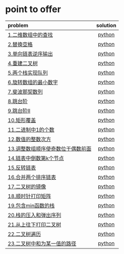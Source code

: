 # point to offer

| problem | solution |
|:---|:---:|
| [1.二维数组中的查找](https://www.nowcoder.com/practice/abc3fe2ce8e146608e868a70efebf62e?tpId=13&tqId=11154&tPage=1&rp=1&ru=/ta/coding-interviews&qru=/ta/coding-interviews/question-ranking) | [python](https://github.com/oscarwin/data-structure-and-algorithm/tree/master/point-to-offer/Python/二维数组中的查找.py) |
| [2.替换空格](https://www.nowcoder.com/practice/4060ac7e3e404ad1a894ef3e17650423?tpId=13&tqId=11155&tPage=1&rp=1&ru=%2Fta%2Fcoding-interviews&qru=%2Fta%2Fcoding-interviews%2Fquestion-ranking) | [python](https://github.com/oscarwin/data-structure-and-algorithm/tree/master/point-to-offer/Python/替换空格.py) |
| [3.单向链表逆序输出](https://www.nowcoder.com/practice/d0267f7f55b3412ba93bd35cfa8e8035?tpId=13&tqId=11156&tPage=1&rp=1&ru=%2Fta%2Fcoding-interviews&qru=%2Fta%2Fcoding-interviews%2Fquestion-ranking) | [python](https://github.com/oscarwin/data-structure-and-algorithm/tree/master/point-to-offer/Python/单向链表逆序输出.py) |
| [4.重建二叉树](https://www.nowcoder.com/practice/8a19cbe657394eeaac2f6ea9b0f6fcf6?tpId=13&tqId=11157&tPage=1&rp=1&ru=%2Fta%2Fcoding-interviews&qru=%2Fta%2Fcoding-interviews%2Fquestion-ranking) | [python](https://github.com/oscarwin/data-structure-and-algorithm/tree/master/point-to-offer/Python/重建二叉树.py) |
| [5.两个栈实现队列](https://www.nowcoder.com/practice/54275ddae22f475981afa2244dd448c6?tpId=13&tqId=11158&tPage=1&rp=1&ru=%2Fta%2Fcoding-interviews&qru=%2Fta%2Fcoding-interviews%2Fquestion-ranking) | [python](https://github.com/oscarwin/data-structure-and-algorithm/tree/master/point-to-offer/Python/两个栈实现队列.py) |
| [6.旋转数组的最小数字](https://www.nowcoder.com/practice/9f3231a991af4f55b95579b44b7a01ba?tpId=13&tqId=11159&tPage=1&rp=1&ru=%2Fta%2Fcoding-interviews&qru=%2Fta%2Fcoding-interviews%2Fquestion-ranking) | [python](https://github.com/oscarwin/data-structure-and-algorithm/tree/master/point-to-offer/Python/旋转数组的最小数字) |
| [7.斐波那契数列](https://www.nowcoder.com/practice/c6c7742f5ba7442aada113136ddea0c3?tpId=13&tqId=11160&tPage=1&rp=1&ru=/ta/coding-interviews&qru=/ta/coding-interviews/question-ranking) | [python](https://github.com/oscarwin/data-structure-and-algorithm/tree/master/point-to-offer/Python/斐波那契数列.py) |
| [8.跳台阶](https://www.nowcoder.com/practice/8c82a5b80378478f9484d87d1c5f12a4?tpId=13&tqId=11161&tPage=1&rp=1&ru=%2Fta%2Fcoding-interviews&qru=%2Fta%2Fcoding-interviews%2Fquestion-ranking) | [python](https://github.com/oscarwin/data-structure-and-algorithm/tree/master/point-to-offer/Python/跳台阶.py) |
| [9.跳台阶II](https://www.nowcoder.com/practice/22243d016f6b47f2a6928b4313c85387?tpId=13&tqId=11162&tPage=1&rp=1&ru=%2Fta%2Fcoding-interviews&qru=%2Fta%2Fcoding-interviews%2Fquestion-ranking) | [python](https://github.com/oscarwin/data-structure-and-algorithm/tree/master/point-to-offer/Python/跳台阶II.py) |
| [10.矩形覆盖](https://www.nowcoder.com/practice/72a5a919508a4251859fb2cfb987a0e6?tpId=13&tqId=11163&tPage=1&rp=1&ru=%2Fta%2Fcoding-interviews&qru=%2Fta%2Fcoding-interviews%2Fquestion-ranking) | [python](https://github.com/oscarwin/data-structure-and-algorithm/tree/master/point-to-offer/Python/矩形覆盖.py) |
| [11.二进制中1的个数](https://www.nowcoder.com/practice/8ee967e43c2c4ec193b040ea7fbb10b8?tpId=13&tqId=11164&tPage=1&rp=1&ru=%2Fta%2Fcoding-interviews&qru=%2Fta%2Fcoding-interviews%2Fquestion-ranking) | [python](https://github.com/oscarwin/data-structure-and-algorithm/tree/master/point-to-offer/Python/二进制中1的个数.py) |
| [12.数值的整数次方](https://www.nowcoder.com/practice/1a834e5e3e1a4b7ba251417554e07c00?tpId=13&tqId=11165&tPage=1&rp=1&ru=%2Fta%2Fcoding-interviews&qru=%2Fta%2Fcoding-interviews%2Fquestion-ranking) | [python](https://github.com/oscarwin/data-structure-and-algorithm/tree/master/point-to-offer/Python/数值的整数次方.py) |
| [13.调整数组顺序使奇数位于偶数前面](https://www.nowcoder.com/practice/beb5aa231adc45b2a5dcc5b62c93f593?tpId=13&tqId=11166&tPage=1&rp=1&ru=%2Fta%2Fcoding-interviews&qru=%2Fta%2Fcoding-interviews%2Fquestion-ranking) | [python](https://github.com/oscarwin/data-structure-and-algorithm/tree/master/point-to-offer/Python/调整数组顺序使奇数位于偶数前面.py) |
| [14.链表中倒数第k个节点](https://www.nowcoder.com/practice/529d3ae5a407492994ad2a246518148a?tpId=13&tqId=11167&tPage=1&rp=1&ru=%2Fta%2Fcoding-interviews&qru=%2Fta%2Fcoding-interviews%2Fquestion-ranking) | [python](https://github.com/oscarwin/data-structure-and-algorithm/tree/master/point-to-offer/Python/链表中倒数第k个节点.py) |
| [15.反转链表](https://www.nowcoder.com/practice/75e878df47f24fdc9dc3e400ec6058ca?tpId=13&tqId=11168&tPage=1&rp=1&ru=%2Fta%2Fcoding-interviews&qru=%2Fta%2Fcoding-interviews%2Fquestion-ranking) | [python](https://github.com/oscarwin/data-structure-and-algorithm/tree/master/point-to-offer/Python/反转链表.py) |
| [16.合并两个排序链表](https://www.nowcoder.com/practice/d8b6b4358f774294a89de2a6ac4d9337?tpId=13&tqId=11169&tPage=1&rp=1&ru=%2Fta%2Fcoding-interviews&qru=%2Fta%2Fcoding-interviews%2Fquestion-ranking) | [python](https://github.com/oscarwin/data-structure-and-algorithm/tree/master/point-to-offer/Python/合并两个排序链表.py) |
| [17.二叉树的镜像](https://www.nowcoder.com/practice/564f4c26aa584921bc75623e48ca3011?tpId=13&tqId=11171&tPage=1&rp=1&ru=%2Fta%2Fcoding-interviews&qru=%2Fta%2Fcoding-interviews%2Fquestion-ranking) | [python](https://github.com/oscarwin/data-structure-and-algorithm/tree/master/point-to-offer/Python/二叉树的镜像.py) |
| [18.顺时针打印矩阵](https://www.nowcoder.com/practice/9b4c81a02cd34f76be2659fa0d54342a?tpId=13&tqId=11172&tPage=1&rp=1&ru=%2Fta%2Fcoding-interviews&qru=%2Fta%2Fcoding-interviews%2Fquestion-ranking) | [python](https://github.com/oscarwin/data-structure-and-algorithm/tree/master/point-to-offer/Python/顺时针打印矩阵.py) |
| [19.包含min函数的栈](https://www.nowcoder.com/practice/4c776177d2c04c2494f2555c9fcc1e49?tpId=13&tqId=11173&tPage=1&rp=1&ru=%2Fta%2Fcoding-interviews&qru=%2Fta%2Fcoding-interviews%2Fquestion-ranking) | [python](https://github.com/oscarwin/data-structure-and-algorithm/tree/master/point-to-offer/Python/包含min函数的栈.py) |
| [20.栈的压入和弹出序列](https://www.nowcoder.com/practice/d77d11405cc7470d82554cb392585106?tpId=13&tqId=11174&tPage=2&rp=1&ru=%2Fta%2Fcoding-interviews&qru=%2Fta%2Fcoding-interviews%2Fquestion-ranking) | [python](https://github.com/oscarwin/data-structure-and-algorithm/tree/master/point-to-offer/Python/栈的压入与弹出序列.py) |
| [21.从上往下打印二叉树](https://www.nowcoder.com/practice/7fe2212963db4790b57431d9ed259701?tpId=13&tqId=11175&tPage=2&rp=2&ru=/ta/coding-interviews&qru=/ta/coding-interviews/question-ranking) | [python](https://github.com/oscarwin/data-structure-and-algorithm/tree/master/point-to-offer/Python/从上往下打印二叉树.py) |
| [22.二叉树遍历](https://www.nowcoder.com/practice/a861533d45854474ac791d90e447bafd?tpId=13&tqId=11176&tPage=2&rp=2&ru=%2Fta%2Fcoding-interviews&qru=%2Fta%2Fcoding-interviews%2Fquestion-ranking) | [python](https://github.com/oscarwin/data-structure-and-algorithm/tree/master/point-to-offer/Python/二叉树遍历.py) |
| [23.二叉树中和为某一值的路径](https://www.nowcoder.com/practice/b736e784e3e34731af99065031301bca?tpId=13&tqId=11177&tPage=2&rp=2&ru=%2Fta%2Fcoding-interviews&qru=%2Fta%2Fcoding-interviews%2Fquestion-ranking) | [python](https://github.com/oscarwin/data-structure-and-algorithm/tree/master/point-to-offer/Python/二叉树中和为某一值的路径.py)